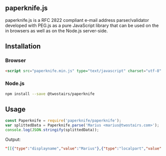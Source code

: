 paperknife.js
-------------

paperknife.js is a RFC 2822 compliant e-mail address parser/validator developed with PEG.js as a pure JavaScript library that can be used on the in browsers as well as on the Node.js server-side.

## Installation

### Browser

```html
<script src="paperknife.min.js" type="text/javascript" charset="utf-8" async></script>
```

### Node.js

```bash
npm install --save @twostairs/paperknife
```

## Usage

```javascript
const Paperknife = require('paperknife/paperknife');
var splittedData = Paperknife.parse('Marius <marius@twostairs.com>');
console.log(JSON.stringify(splittedData));
```

Output:

```json
"[[{"type":"displayname","value":"Marius"},{"type":"localpart","value":"marius"},{"type":"domain","value":"twostairs.com"},{}]]"
```
